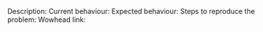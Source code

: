 Description:
Current behaviour: 
Expected behaviour: 
Steps to reproduce the problem:
Wowhead link: 
